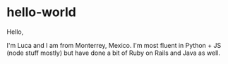 # hello-world

Hello,

I'm Luca and I am from Monterrey, Mexico. 
I'm most fluent in Python + JS (node stuff mostly)
but have done a bit of Ruby on Rails and Java as well.

